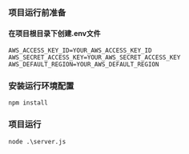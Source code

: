 ### 项目运行前准备
#### 在项目根目录下创建.env文件
```
AWS_ACCESS_KEY_ID=YOUR_AWS_ACCESS_KEY_ID
AWS_SECRET_ACCESS_KEY=YOUR_AWS_SECRET_ACCESS_KEY
AWS_DEFAULT_REGION=YOUR_AWS_DEFAULT_REGION
```
### 安装运行环境配置
```
npm install
```
### 项目运行
```
node .\server.js 
```
